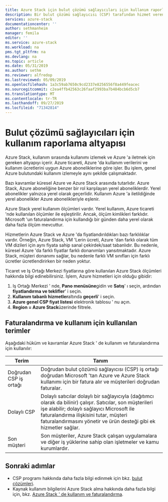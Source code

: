 ```yaml
---
title: Azure Stack için bulut çözümü sağlayıcıları için kullanım raporlama altyapısı | Microsoft Docs
description: Bir bulut çözümü sağlayıcısı (CSP) tarafından hizmet veren kiracılar için kullanımı izlemek üzere kullanılan kullanım raporlama altyapısı hakkında bilgi edinin.
services: azure-stack
documentationcenter: ''
author: sethmanheim
manager: femila
editor: ''
ms.service: azure-stack
ms.workload: na
pms.tgt_pltfrm: na
ms.devlang: na
ms.topic: article
ms.date: 05/31/2019
ms.author: sethm
ms.reviewer: alfredop
ms.lastreviewed: 05/09/2019
ms.openlocfilehash: 1a3c59ab7650c9cd2337e8256556f8a449feacec
ms.sourcegitcommit: c2ea4ffb42563c26faaf2993ba7b484bcb6d5cb7
ms.translationtype: MT
ms.contentlocale: tr-TR
ms.lasthandoff: 09/27/2019
ms.locfileid: "71342814"
---
```

# <a name="usage-reporting-infrastructure-for-cloud-solution-providers"></a>Bulut çözümü sağlayıcıları için kullanım raporlama altyapısı

Azure Stack, kullanım sırasında kullanımı izlemek ve Azure 'a iletmek için gereken altyapıyı içerir. Azure ticareti, Azure 'da kullanım verilerini ve kullanım ücretlerini uygun Azure aboneliklerine göre işler. Bu işlem, genel Azure bulutundaki kullanım izlemeyle aynı şekilde çalışmaktadır.

Bazı kavramlar küresel Azure ve Azure Stack arasında tutarlıdır. Azure Stack, Azure aboneliğine benzer bir rol karşılayan yerel aboneliklerdir. Yerel abonelikler yalnızca yerel olarak geçerlidir. Kullanım Azure 'a iletildiğinde yerel abonelikler Azure abonelikleriyle eşlenir.

Azure Stack yerel kullanım ölçümleri vardır. Yerel kullanım, Azure ticareti 'nde kullanılan ölçümler ile eşleştirilir. Ancak, ölçüm kimlikleri farklıdır. Microsoft 'un faturalandırma için kullandığı bir günden daha yerel olarak daha fazla ölçüm mevcuttur.

Hizmetlerin Azure Stack ve Azure 'da fiyatlandırıldıkları bazı farklılıklar vardır. Örneğin, Azure Stack, VM 'Lerin ücreti, Azure 'dan farklı olarak tüm VM dizileri için aynı fiyata sahip sanal çekirdek/saat tabanlıdır. Bu nedenle, küresel Azure 'da farklı fiyatlar farklı donanımları yansıtmaktadır. Azure Stack, müşteri donanımı sağlar, bu nedenle farklı VM sınıfları için farklı ücretler ücretlendirirken bir neden yoktur.

Ticaret ve Iş Ortağı Merkezi fiyatlarına göre kullanılan Azure Stack ölçümleri hakkında bilgi edinebilirsiniz. İşlem, Azure hizmetleri için olduğu gibidir:

1. Iş Ortağı Merkezi ' nde, **Pano menüsüne**gidin ve **Satış**' ı seçin, ardından **fiyatlandırma ve teklifler**' i seçin.
2. **Kullanım tabanlı hizmetler**altında **geçerli**' i seçin.
3. **Azure genel CSP fiyat listesi** elektronik tablosu ' nu açın.
4. **Region = Azure Stack**üzerinde filtrele.

## <a name="terms-used-for-billing-and-usage"></a>Faturalandırma ve kullanım için kullanılan terimler

Aşağıdaki hüküm ve kavramlar Azure Stack ' de kullanım ve faturalandırma için kullanılır:

| Terim | Tanım |
| --- | --- |
| Doğrudan CSP iş ortağı | Doğrudan bulut çözümü sağlayıcısı (CSP) iş ortağı doğrudan Microsoft 'tan Azure ve Azure Stack kullanımı için bir fatura alır ve müşterileri doğrudan faturalar. |
| Dolaylı CSP | Dolaylı satıcılar dolaylı bir sağlayıcıyla (dağıtımcı olarak da bilinir) çalışır. Satıcılar, son müşterileri işe alabilir; dolaylı sağlayıcı Microsoft ile faturalandırma ilişkisini tutar, müşteri faturalandırmasını yönetir ve ürün desteği gibi ek hizmetler sağlar. |
| Son müşteri | Son müşteriler, Azure Stack çalışan uygulamalara ve diğer iş yüklerine sahip olan işletmeler ve kamu kurumlardır. |

## <a name="next-steps"></a>Sonraki adımlar

- CSP programı hakkında daha fazla bilgi edinmek için bkz. [bulut çözümleri](https://partner.microsoft.com/solutions/microsoft-cloud-solutions).
- Kaynak kullanım bilgilerini Azure Stack alma hakkında daha fazla bilgi için, bkz. [Azure Stack ' de kullanım ve faturalandırma](azure-stack-billing-and-chargeback.md).
